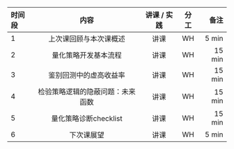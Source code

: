 
|时间段     |  内容    | 讲课 / 实践     |  分工  |备注       |
| :---     |   :----:    |   :----:    |    :----:    |       ---: |
|    1     |  上次课回顾与本次课概述    |  讲课   |    WH     |   5 min     |
|    2     |  量化策略开发基本流程      |  讲课   |    WH     |   15 min     |
|    3     |  鉴别回测中的虚高收益率    |  讲课   |    WH     |   15 min     |
|    4     |  检验策略逻辑的隐蔽问题：未来函数   |  讲课   |    WH     |   15 min     |
|    5     |  量化策略诊断checklist     |  讲课   |    WH     |   15 min     |
|    6     |  下次课展望  |  讲课   |    WH     |   5 min     |
